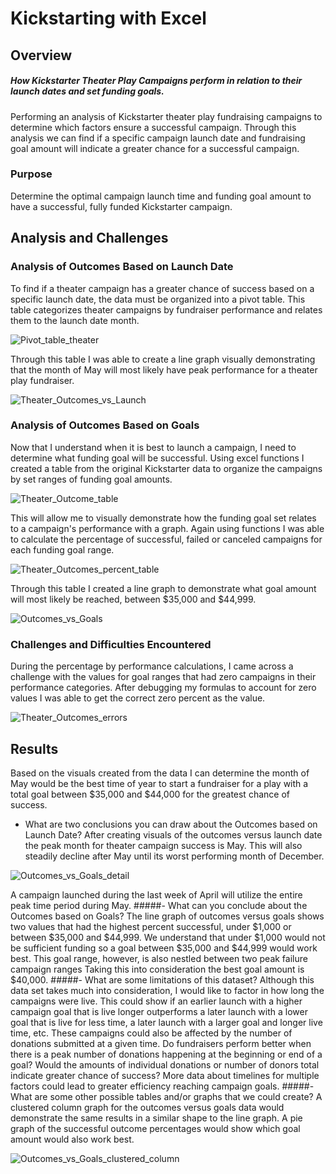 # Kickstarting with Excel
 
## Overview
##### How Kickstarter Theater Play Campaigns perform in relation to their launch dates and set funding goals.
  Performing an analysis of Kickstarter theater play fundraising campaigns to determine which factors ensure a successful campaign. Through this analysis we can find if a specific campaign launch date and fundraising goal amount will indicate a greater chance for a successful campaign.
 ### Purpose
  Determine the optimal campaign launch time and funding goal amount to have a successful, fully funded Kickstarter campaign.
## Analysis and Challenges
### Analysis of Outcomes Based on Launch Date

  To find if a theater campaign has a greater chance of success based on a specific launch date, the data must be organized into a pivot table. This table categorizes theater campaigns by fundraiser performance and relates them to the launch date month.
	
  ![Pivot_table_theater](https://user-images.githubusercontent.com/99298165/160296540-c4bba926-687c-42a3-aa35-2f27b505a2a5.png)
  
  Through this table I was able to create a line graph visually demonstrating that the month of May will most likely have peak performance for a theater play fundraiser.

  ![Theater_Outcomes_vs_Launch](https://user-images.githubusercontent.com/99298165/160296561-5780856b-c6f7-44e8-bb1a-679732a555cd.png)
  
### Analysis of Outcomes Based on Goals

  Now that I understand when it is best to launch a campaign, I need to determine what funding goal will be successful. Using excel functions I created a table from the original Kickstarter data to organize the campaigns by set ranges of funding goal amounts.
	
![Theater_Outcome_table](https://user-images.githubusercontent.com/99298165/160296790-19ac7709-1339-4010-9dad-897f63ee6c55.png) 

  This will allow me to visually demonstrate how the funding goal set relates to a campaign's performance with a graph. Again using functions I was able to calculate the percentage of successful, failed or canceled campaigns for each funding goal range.
  
![Theater_Outcomes_percent_table](https://user-images.githubusercontent.com/99298165/160296810-df88fada-b9fa-4ca4-a912-240bcccd6c4b.png)

  Through this table I created a line graph to demonstrate what goal amount will most likely be reached, between $35,000 and $44,999.
  
![Outcomes_vs_Goals](https://user-images.githubusercontent.com/99298165/160296829-0726a2dd-a613-46ad-a95c-74136682f8b6.png)

### Challenges and Difficulties Encountered
  During the percentage by performance calculations, I came across a challenge with the values for goal ranges that had zero campaigns in their performance categories. After debugging my formulas to account for zero values I was able to get the correct zero percent as the value.
	
![Theater_Outcomes_errors](https://user-images.githubusercontent.com/99298165/160296942-89ff8ec1-128b-40db-8b57-803689e8578d.png)

 ## Results
  Based on the visuals created from the data I can determine the month of May would be the best time of year to start a fundraiser for a play with a total goal between $35,000 and $44,000 for the greatest chance of success.
- What are two conclusions you can draw about the Outcomes based on Launch Date?
  After creating visuals of the outcomes versus launch date the peak month for theater campaign success is May. This will also steadily decline after May until its worst performing month of December.
  
![Outcomes_vs_Goals_detail](https://user-images.githubusercontent.com/99298165/160297302-ed4a2ef2-cc5d-4a3c-a0cf-3ec5bbc5bc91.png)

  A campaign launched during the last week of April will utilize the entire peak time period during May.
#####- What can you conclude about the Outcomes based on Goals?
  The line graph of outcomes versus goals shows two values that had the highest percent successful, under $1,000 or between $35,000 and $44,999. We understand that under $1,000 would not be sufficient funding so a goal between $35,000 and $44,999 would work best. This goal range, however, is also nestled between two peak failure campaign ranges Taking this into consideration the best goal amount is $40,000.
#####- What are some limitations of this dataset?
  Although this data set takes much into consideration, I would like to factor in how long the campaigns were live. This could show if an earlier launch with a higher campaign goal that is live longer outperforms a later launch with a lower goal that is live for less time, a later launch with a larger goal and longer live time, etc. These campaigns could also be affected by the number of donations submitted at a given time. Do fundraisers perform better when there is a peak number of donations happening at the beginning or end of a goal? Would the amounts of individual donations or number of donors total indicate greater chance of success? More data about timelines for multiple factors could lead to greater efficiency reaching campaign goals.
#####- What are some other possible tables and/or graphs that we could create?
  A clustered column graph for the outcomes versus goals data would demonstrate the same results in a similar shape to the line graph. A pie graph of the successful outcome percentages would show which goal amount would also work best.

![Outcomes_vs_Goals_clustered_column](https://user-images.githubusercontent.com/99298165/160297660-08f505a6-ec14-47bc-a09a-32df11e9278e.png)

